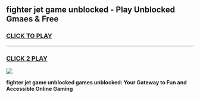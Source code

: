
## fighter jet game unblocked - Play Unblocked Gmaes & Free
<h3>
<a href="https://premium.freeplayer.one?title=fighter_jet_game_unblocked&ref=20F">CLICK TO PLAY</a></h3>
<hr>

<h3>
<a href="https://premium.freeplayer.one?title=fighter_jet_game_unblocked&ref=20F">CLICK 2 PLAY</a>
  
</h3>

<a href="https://premium.freeplayer.one?title=fighter_jet_game_unblocked&ref=20F/"><img src="https://clearcache.store/games.png"></a>


**fighter jet game unblocked games unblocked: Your Gateway to Fun and Accessible Online Gaming**
